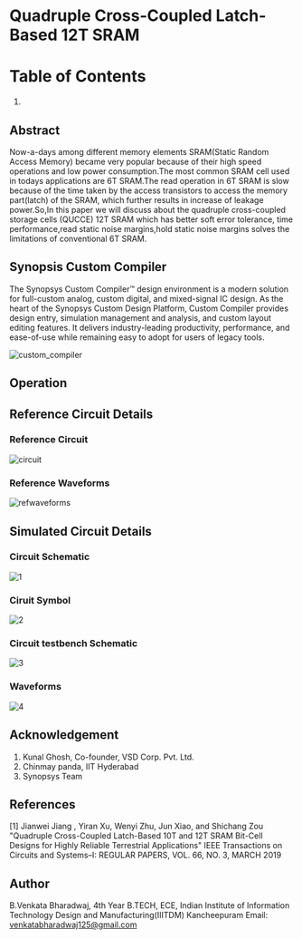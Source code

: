 # Quadruple Cross-Coupled Latch-Based 12T SRAM
# Table of Contents 
1.
## Abstract 
Now-a-days among different memory elements SRAM(Static Random Access Memory) became very popular because of their high speed operations and low power consumption.The most common SRAM cell used in todays applications are 6T SRAM.The read operation in 6T SRAM is slow because of the time taken by the access transistors to access the memory part(latch) of the SRAM, which further results in increase of leakage power.So,In this paper we will discuss about the quadruple cross-coupled storage cells (QUCCE) 12T SRAM which has better soft error tolerance, time performance,read static noise margins,hold static noise margins solves the limitations of conventional 6T SRAM.
## Synopsis Custom Compiler 
The Synopsys Custom Compiler™ design environment is a modern solution for full-custom analog, custom digital, and mixed-signal IC design. As the heart of the Synopsys Custom Design Platform, Custom Compiler provides design entry, simulation management and analysis, and custom layout editing features. It delivers industry-leading productivity, performance, and ease-of-use while remaining easy to adopt for users of legacy tools.

![custom_compiler](https://user-images.githubusercontent.com/100586116/156113543-8e429db2-809c-4439-8a1c-53f9264caeca.png)
## Operation 
## Reference Circuit Details 
### Reference Circuit 
![circuit](https://user-images.githubusercontent.com/100586116/156113502-fd0c8583-4b9e-43d4-959c-5b694fa1b4df.PNG)
### Reference Waveforms
![refwaveforms](https://user-images.githubusercontent.com/100586116/156113559-19ffc695-f0c5-44e0-9882-3f918ed49a2b.PNG)
## Simulated Circuit Details 
### Circuit Schematic 
![1](https://user-images.githubusercontent.com/100586116/156121649-32b9f78e-4bad-4537-8d81-18224b1cbefd.PNG)
### Ciruit Symbol 
![2](https://user-images.githubusercontent.com/100586116/156121664-7988f665-3cba-445a-9e54-e9a5c176e93b.PNG)
### Circuit testbench Schematic 
![3](https://user-images.githubusercontent.com/100586116/156121666-da6c7fc7-7381-4031-a31c-6c5589a76c32.PNG)
### Waveforms 
![4](https://user-images.githubusercontent.com/100586116/156121668-e8275060-0d1e-4207-8e38-2df1d84769b5.PNG)
## Acknowledgement 
1. Kunal Ghosh, Co-founder, VSD Corp. Pvt. Ltd.
2. Chinmay panda, IIT Hyderabad
3. Synopsys Team 
## References 
[1] Jianwei Jiang , Yiran Xu, Wenyi Zhu, Jun Xiao, and Shichang Zou "Quadruple Cross-Coupled Latch-Based 10T and 12T SRAM Bit-Cell Designs for Highly Reliable Terrestrial Applications"
IEEE Transactions on Circuits and Systems–I: REGULAR PAPERS,
VOL. 66, NO. 3, MARCH 2019
## Author 
B.Venkata Bharadwaj, 4th Year B.TECH, ECE, Indian Institute of Information Technology Design and Manufacturing(IIITDM) Kancheepuram
Email: venkatabharadwaj125@gmail.com
